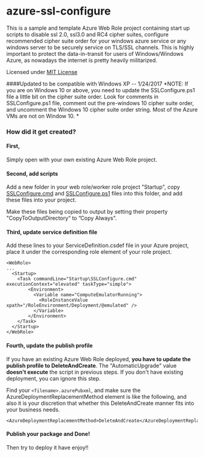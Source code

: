 ﻿# azure-ssl-configure

This is a sample and template Azure Web Role project containing start up scripts to disable ssl 2.0, ssl3.0 and RC4 cipher suites, configure recommended cipher suite order for your windows azure service or any windows server to be securely service on TLS/SSL channels. This is highly important to protect the data-in-transit for users of Windows/Windows Azure, as nowadays the internet is pretty heavily militarized.

Licensed under [MIT License](https://opensource.org/licenses/MIT)

####Updated to be compatible with Windows XP -- 1/24/2017
*NOTE: If you are on Windows 10 or above, you need to update the SSLConfigure.ps1 file a little bit on the cipher suite order. Look for comments in SSLConfigure.ps1 file, comment out the pre-windows 10 cipher suite order, and uncomment the Windows 10 cipher suite order string. Most of the Azure VMs are not on Window 10. *

### How did it get created? 
#### First, 
Simply open with your own existing Azure Web Role project.
#### Second, add scripts
Add a new folder in your web role/worker role project "Startup", copy [SSLConfigure.cmd](AzureCloudServiceSample/WebRoleSample/Startup/SSLConfigure.cmd ) and [SSLConfigure.ps1](AzureCloudServiceSample/WebRoleSample/Startup/SSLConfigure.ps1) files into this folder, and add these files into your project.

Make these files being copied to output by setting their property "CopyToOutputDirectory“ to ”Copy Always".
#### Third, update service definition file
Add these lines to your ServiceDefinition.csdef file in your Azure project, place it under the corresponding role element of your role project.
```
<WebRole>
...
  <Startup>
    <Task commandLine="Startup\SSLConfigure.cmd" executionContext="elevated" taskType="simple">
	    <Environment>
          <Variable name="ComputeEmulatorRunning">
            <RoleInstanceValue xpath="/RoleEnvironment/Deployment/@emulated" />
          </Variable>
        </Environment>
    </Task>
  </Startup>
</WebRole>
```
#### Fourth, update the publish profile
If you have an existing Azure Web Role deployed, **you have to update the publish profile to DeleteAndCreate**. The "AutomaticUpgrade" value **doesn't execute** the script in previous steps. If you don't have existing deployment, you can ignore this step.

Find your `<filename>.azurePubxml`, and make sure the AzureDeploymentReplacementMethod element is like the following, and also it is your discretion that whether this DeleteAndCreate manner fits into your business needs. 

```
<AzureDeploymentReplacementMethod>DeleteAndCreate</AzureDeploymentReplacementMethod>
```

#### Publish your package and Done!

Then try to deploy it have enjoy!!
